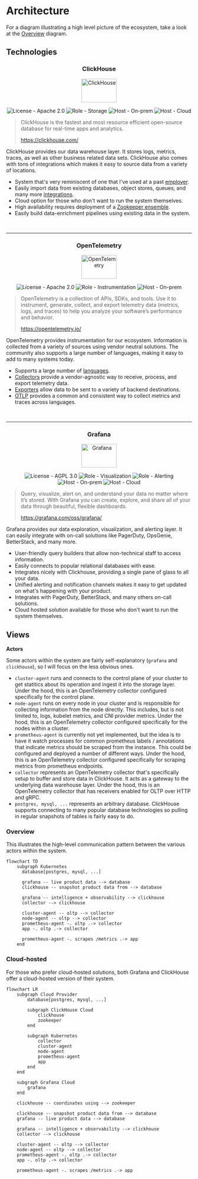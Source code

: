 # Architecture

For a diagram illustrating a high level picture of the ecosystem, take a look at the [Overview](#overview) diagram.

## Technologies

<!-- COMMON BADGES -->

[License - Apache 2.0]: https://img.shields.io/badge/license-Apache_2.0-027FFF?style=for-the-badge
[License - AGPL 3.0]: https://img.shields.io/badge/license-AGPL_3.0-027FFF?style=for-the-badge
[Host - On-prem]: https://img.shields.io/badge/host-on_prem-FF0000?style=for-the-badge
[Host - Cloud]: https://img.shields.io/badge/host-cloud-FF0000?style=for-the-badge
[Role - Storage]: https://img.shields.io/badge/role-storage-yellow?style=for-the-badge
[Role - Instrumentation]: https://img.shields.io/badge/role-instrumentation-yellow?style=for-the-badge
[Role - Visualization]: https://img.shields.io/badge/role-visualization-yellow?style=for-the-badge
[Role - Alerting]: https://img.shields.io/badge/role-alerting-yellow?style=for-the-badge

<div align="center">

### ClickHouse

<img width="96" height="64" alt="ClickHouse" title="ClickHouse" src="https://www.percona.com/blog/wp-content/uploads/2017/10/ClickHouse-MySQL.png" />

![License - Apache 2.0][]
![Role - Storage][]
![Host - On-prem][]
![Host - Cloud][]

</div>

> ClickHouse is the fastest and most resource efficient open-source database for real-time apps and analytics.
>
> https://clickhouse.com/

ClickHouse provides our data warehouse layer. It stores logs, metrics, traces, as well as other business related data
sets. ClickHouse also comes with tons of integrations which makes it easy to source data from a variety of locations.

- System that's very reminiscent of one that I've used at a past [employer](https://www.youtube.com/watch?v=LBDZFtqL-ck).
- Easily import data from existing databases, object stores, queues, and many more [integrations](https://clickhouse.com/docs/en/integrations).
- Cloud option for those who don't want to run the system themselves.
- High availability requires deployment of a [Zookeeper ensemble](https://zookeeper.apache.org/doc/r3.1.2/zookeeperAdmin.html).
- Easily build data-enrichment pipelines using existing data in the system.

<br/>
<hr/>

<div align="center">

### OpenTelemetry

<img width="96" height="64" alt="OpenTelemetry" title="OpenTelemetry" src="https://cdn.jsdelivr.net/gh/devicons/devicon@latest/icons/opentelemetry/opentelemetry-original.svg" />

![License - Apache 2.0][]
![Role - Instrumentation][]
![Host - On-prem][]

</div>

> OpenTelemetry is a collection of APIs, SDKs, and tools. Use it to instrument, generate, collect, and export telemetry
> data (metrics, logs, and traces) to help you analyze your software’s performance and behavior.
>
> https://opentelemetry.io/

OpenTelemetry provides instrumentation for our ecosystem. Information is collected from a variety of sources using
vendor neutral solutions. The community also supports a large number of languages, making it easy to add to many systems
today.

- Supports a large number of [languages](https://opentelemetry.io/docs/languages/).
- [Collectors](https://opentelemetry.io/docs/collector/) provide a vendor-agnostic way to receive, process, and export
  telemetry data.
- [Exporters](https://opentelemetry.io/docs/collector/configuration/#exporters) allow data to be sent to a variety of
  backend destinations.
- [OTLP](https://opentelemetry.io/docs/specs/otlp/) provides a common and consistent way to collect metrics and traces
  across languages.

<br/>
<hr/>

<div align="center">

### Grafana

<img width="96" height="64" alt="Grafana" title="Grafana" src="https://cdn.jsdelivr.net/gh/devicons/devicon@latest/icons/grafana/grafana-original.svg" />

![License - AGPL 3.0][]
![Role - Visualization][]
![Role - Alerting][]
![Host - On-prem][]
![Host - Cloud][]

</div>

> Query, visualize, alert on, and understand your data no matter where it’s stored. With Grafana you can create,
> explore, and share all of your data through beautiful, flexible dashboards.
>
> https://grafana.com/oss/grafana/

Grafana provides our data exploration, visualization, and alerting layer. It can easily integrate with on-call solutions
like PagerDuty, OpsGenie, BetterStack, and many more.

- User-friendly query builders that allow non-technical staff to access information.
- Easily connects to popular relational databases with ease.
- Integrates nicely with Clickhouse, providing a single pane of glass to all your data.
- Unified alerting and notification channels makes it easy to get updated on what's happening with your product.
- Integrates with PagerDuty, BetterStack, and many others on-call solutions.
- Cloud hosted solution available for those who don't want to run the system themselves.

## Views

**Actors**

Some actors within the system are fairly self-explanatory (`grafana` and `clickhouse`), so I will focus on the less
obvious ones.

- `cluster-agent` runs and connects to the control plane of your cluster to get statitics about its operation and ingest
  it into the storage layer. Under the hood, this is an OpenTelemetry collector configured specifically for the control
  plane.
- `node-agent` runs on every node in your cluster and is responsible for collecting information from the node directly.
  This includes, but is not limited to, logs, kubelet metrics, and CNI provider metrics. Under the hood, this is an
  OpenTelemetry collector configured specifically for the nodes within a cluster.
- `prometheus-agent` is currently not yet implemented, but the idea is to have it watch processes for common prometheus
  labels / annotations that indicate metrics should be scraped from the instance. This could be configured and deployed
  a number of different ways. Under the hood, this is an OpenTelemetry collector configured specifically for scraping
  metrics from prometheus endpoints.
- `collector` represents an OpenTelemetry collector that's specifically setup to buffer and store data in ClickHouse. It
  acts as a gateway to the underlying data warehouse layer. Under the hood, this is an OpenTelemetry collector that has
  receivers enabled for OLTP over HTTP and gRPC.
- `postgres, mysql, ...` represents an arbitrary database. ClickHouse supports connecting to many popular database
  technologies so pulling in regular snapshots of tables is fairly easy to do.

### Overview

This illustrates the high-level communication pattern between the various actors within the system.

```mermaid
flowchart TD
    subgraph Kubernetes
      database[postgres, mysql, ...]

      grafana -- live product data --> database
      clickhouse -- snapshot product data from --> database

      grafana -- intelligence + observability --> clickhouse
      collector --> clickhouse

      cluster-agent -- oltp --> collector
      node-agent -- oltp --> collector
      prometheus-agent -. oltp .-> collector
      app -. oltp .-> collector

      prometheus-agent -. scrapes /metrics .-> app
    end
```

### Cloud-hosted

For those who prefer cloud-hosted solutions, both Grafana and ClickHouse offer a cloud-hosted version of their system.

```mermaid
flowchart LR
    subgraph Cloud Provider
        database[postgres, mysql, ...]

        subgraph ClickHouse Cloud
            clickhouse
            zookeeper
        end

        subgraph Kubernetes
            collector
            cluster-agent
            node-agent
            prometheus-agent
            app
        end
    end

    subgraph Grafana Cloud
        grafana
    end

    clickhouse -- coordinates using --> zookeeper

    clickhouse -- snapshot product data from --> database
    grafana -- live product data --> database

    grafana -- intelligence + observability --> clickhouse
    collector --> clickhouse

    cluster-agent -- oltp --> collector
    node-agent -- oltp --> collector
    prometheus-agent -. oltp .-> collector
    app -. oltp .-> collector

    prometheus-agent -. scrapes /metrics .-> app
```
